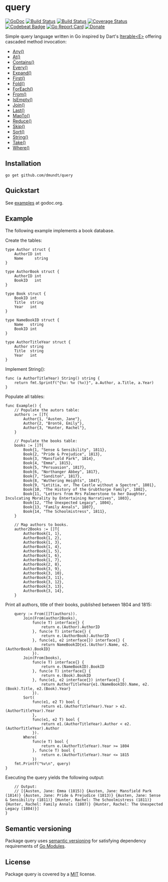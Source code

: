 # query

[![GoDoc](https://godoc.org/github.com/dmundt/query?status.svg)](https://godoc.org/github.com/dmundt/query) [![Build Status](https://dev.azure.com/dmundt/query/_apis/build/status/dmundt.query?branchName=master)](https://dev.azure.com/dmundt/query/_build/latest?definitionId=2&branchName=master) [![Build Status](https://travis-ci.com/dmundt/query.svg?branch=master)](https://travis-ci.com/dmundt/query) [![Coverage Status](https://coveralls.io/repos/github/dmundt/query/badge.svg?branch=master)](https://coveralls.io/github/dmundt/query?branch=master) [![Codebeat Badge](https://codebeat.co/badges/369691b5-4735-405b-a83d-a61835e346d0)](https://codebeat.co/projects/github-com-dmundt-query-master) [![Go Report Card](https://goreportcard.com/badge/github.com/dmundt/query)](https://goreportcard.com/report/github.com/dmundt/query) [![Donate](https://img.shields.io/badge/Donate-Paypal-blue.svg)](https://www.paypal.com/cgi-bin/webscr?cmd=_s-xclick&hosted_button_id=Z5BSACFWB8DRE&source=url)

Simple query language written in Go inspired by Dart's [Iterable&lt;E>](https://api.dartlang.org/stable/2.2.0/dart-core/Iterable-class.html) offering cascaded method invocation:

- [Any()](https://godoc.org/github.com/dmundt/query#Query.Any)
- [At()](https://godoc.org/github.com/dmundt/query#Query.At)
- [Contains()](https://godoc.org/github.com/dmundt/query#Query.Contains)
- [Every()](https://godoc.org/github.com/dmundt/query#Query.Every)
- [Expand()](https://godoc.org/github.com/dmundt/query#Query.Expand)
- [First()](https://godoc.org/github.com/dmundt/query#Query.First)
- [Fold()](https://godoc.org/github.com/dmundt/query#Query.Fold)
- [ForEach()](https://godoc.org/github.com/dmundt/query#Query.ForEach)
- [From()](https://godoc.org/github.com/dmundt/query#From)
- [IsEmpty()](https://godoc.org/github.com/dmundt/query#Query.IsEmpty)
- [Join()](https://godoc.org/github.com/dmundt/query#Query.Join)
- [Last()](https://godoc.org/github.com/dmundt/query#Query.Last)
- [MapTo()](https://godoc.org/github.com/dmundt/query#Query.MapTo)
- [Reduce()](https://godoc.org/github.com/dmundt/query#Query.Reduce)
- [Skip()](https://godoc.org/github.com/dmundt/query#Query.Skip)
- [Sort()](https://godoc.org/github.com/dmundt/query#Query.Sort)
- [String()](https://godoc.org/github.com/dmundt/query#Query.String)
- [Take()](https://godoc.org/github.com/dmundt/query#Query.Task)
- [Where()](https://godoc.org/github.com/dmundt/query#Query.Where)

## Installation

```golang
go get github.com/dmundt/query
```

## Quickstart

See [examples](https://godoc.org/github.com/dmundt/query) at godoc.org.

## Example

The following example implements a book database.

Create the tables:

```golang
type Author struct {
    AuthorID int
    Name     string
}

type AuthorBook struct {
    AuthorID int
    BookID   int
}

type Book struct {
    BookID int
    Title  string
    Year   int
}

type NameBookID struct {
    Name   string
    BookID int
}

type AuthorTitleYear struct {
    Author string
    Title  string
    Year   int
}
```

Implement String():

```golang
func (a AuthorTitleYear) String() string {
    return fmt.Sprintf("{%v: %v (%v)}", a.Author, a.Title, a.Year)
}
```

Populate all tables:

```golang
func Example() {
    // Populate the autors table:
    authors := []T{
        Author{1, "Austen, Jane"},
        Author{2, "Brontë, Emily"},
        Author{3, "Hunter, Rachel"},
    }

    // Populate the books table:
    books := []T{
        Book{1, "Sense & Sensibility", 1811},
        Book{2, "Pride & Prejudice", 1813},
        Book{3, "Mansfield Park", 1814},
        Book{4, "Emma", 1815},
        Book{5, "Persuasion", 1817},
        Book{6, "Northanger Abbey", 1817},
        Book{7, "Sanditon", 1817},
        Book{8, "Wuthering Heights", 1847},
        Book{9, "Letitia, or, The Castle without a Spectre", 1801},
        Book{10, "The History of the Grubthorpe Family", 1802},
        Book{11, "Letters from Mrs Palmerstone to her Daughter, Inculcating Morality by Entertaining Narratives", 1803},
        Book{12, "The Unexpected Legacy", 1804},
        Book{13, "Family Annals", 1807},
        Book{14, "The Schoolmistress", 1811},
    }

    // Map authors to books.
    author2Books := []T{
        AuthorBook{1, 1},
        AuthorBook{1, 2},
        AuthorBook{1, 3},
        AuthorBook{1, 4},
        AuthorBook{1, 5},
        AuthorBook{1, 6},
        AuthorBook{1, 7},
        AuthorBook{2, 8},
        AuthorBook{3, 9},
        AuthorBook{3, 10},
        AuthorBook{3, 11},
        AuthorBook{3, 12},
        AuthorBook{3, 13},
        AuthorBook{3, 14},
    }
```

Print all authors, title of their books, published between 1804 and 1815:

```golang
    query := From([]T(authors)).
        Join(From(author2Books),
            func(e T) interface{} {
                return e.(Author).AuthorID
            }, func(e T) interface{} {
                return e.(AuthorBook).AuthorID
            }, func(e1, e2 interface{}) interface{} {
                return NameBookID{e1.(Author).Name, e2.(AuthorBook).BookID}
            }).
        Join(From(books),
            func(e T) interface{} {
                return e.(NameBookID).BookID
            }, func(e T) interface{} {
                return e.(Book).BookID
            }, func(e1, e2 interface{}) interface{} {
                return AuthorTitleYear{e1.(NameBookID).Name, e2.(Book).Title, e2.(Book).Year}
            }).
        Sort(
            func(e1, e2 T) bool {
                return e1.(AuthorTitleYear).Year > e2.(AuthorTitleYear).Year
            },
            func(e1, e2 T) bool {
                return e1.(AuthorTitleYear).Author < e2.(AuthorTitleYear).Author
            }).
        Where(
            func(e T) bool {
                return e.(AuthorTitleYear).Year >= 1804
            }, func(e T) bool {
                return e.(AuthorTitleYear).Year <= 1815
            })
    fmt.Printf("%v\n", query)
}
```

Executing the query yields the following output:

```golang
    // Output:
    // [{Austen, Jane: Emma (1815)} {Austen, Jane: Mansfield Park (1814)} {Austen, Jane: Pride & Prejudice (1813)} {Austen, Jane: Sense & Sensibility (1811)} {Hunter, Rachel: The Schoolmistress (1811)} {Hunter, Rachel: Family Annals (1807)} {Hunter, Rachel: The Unexpected Legacy (1804)}]
}
```

## Semantic versioning

Package query uses [semantic versioning](https://semver.org/ "semantic versioning") for satisfying dependency requirements of [Go Modules](https://blog.golang.org/using-go-modules/ "golang modules").

## License

Package query is covered by a [MIT](https://github.com/dmundt/query/blob/master/LICENSE) license.
